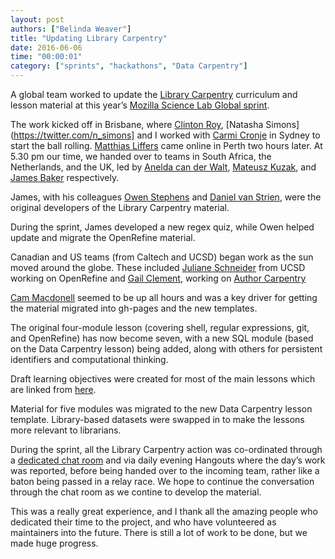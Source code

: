 ```yaml
---
layout: post
authors: ["Belinda Weaver"]
title: "Updating Library Carpentry"
date: 2016-06-06
time: "00:00:01"
category: ["sprints", "hackathons", "Data Carpentry"]
---
```

A global team worked to update the [Library Carpentry](https://github.com/LibraryCarpentry) curriculum and lesson material at
this year’s [Mozilla Science Lab Global sprint](https://science.mozilla.org/programs/events/global-sprint-2016).

The work kicked off in Brisbane, where [Clinton Roy](https://twitter.com/clinton_roy), [Natasha Simons](https://twitter.com/n_simons] and I worked with [Carmi Cronje](https://twitter.com/machanical) in Sydney to start the ball rolling.
[Matthias Liffers](https://twitter.com/mpfl) came online in Perth two hours later. At 5.30 pm our time, we handed over to teams in South Africa, the Netherlands, and the UK, led by [Anelda can der Walt](https://twitter.com/aneldavdw), [Mateusz Kuzak](https://twitter.com/matkuzak), and [James Baker](https://twitter.com/j_w_baker) respectively.

James, with his colleagues [Owen Stephens](https://github.com/ostephens) and [Daniel van Strien](https://github.com/davanstrien), were the original developers of the Library Carpentry material.

During the sprint, James developed a new regex quiz, while Owen helped update and migrate the OpenRefine material.

Canadian and US teams (from Caltech and UCSD) began work as the sun moved around the globe. These included [Juliane Schneider](https://github.com/pitviper6) from UCSD working on OpenRefine and [Gail Clement](https://github.com/Repositorian), working on [Author Carpentry](https://github.com/Repositorian/AuthorCarpentry)

[Cam Macdonell](https://twitter.com/cjmacdonell) seemed to be up all hours and was a key driver for getting the material migrated into gh-pages and the new templates.

The original four-module lesson (covering shell, regular expressions, git, and OpenRefine) has now become seven, 
with a new SQL module (based on the Data Carpentry lesson) being added, along with others for persistent 
identifiers and computational thinking. 

Draft learning objectives were created for most of the main lessons which are linked 
from [here](https://github.com/data-lessons/librarycarpentry).

Material for five modules was migrated to the new Data Carpentry lesson template. Library-based datasets were 
swapped in to make the lessons more relevant to librarians. 

During the sprint, all the Library Carpentry action was co-ordinated through a 
[dedicated chat room](https://gitter.im/weaverbel/LibraryCarpentry) and via daily evening Hangouts 
where the day’s work was reported, before being handed over to the incoming team, rather like a baton being passed in a relay race. We hope to continue the conversation through the chat room as we contine to develop the material.

This was a really great experience, and I thank all the amazing people who dedicated their time to the project, and who 
have volunteered as maintainers into the future. There is still a lot of work to be done, but we made huge progress.

